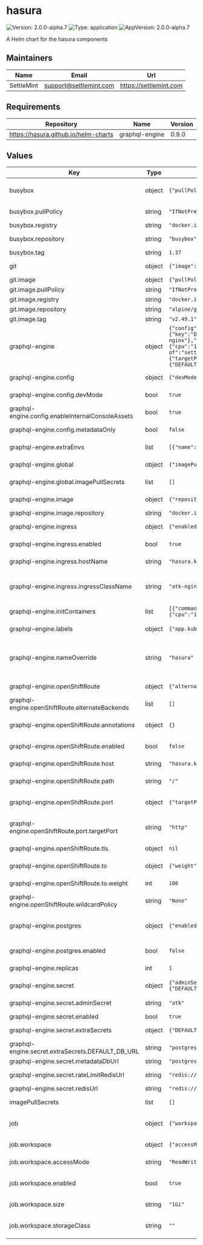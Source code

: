 # hasura

![Version: 2.0.0-alpha.7](https://img.shields.io/badge/Version-2.0.0--alpha.7-informational?style=flat-square) ![Type: application](https://img.shields.io/badge/Type-application-informational?style=flat-square) ![AppVersion: 2.0.0-alpha.7](https://img.shields.io/badge/AppVersion-2.0.0--alpha.7-informational?style=flat-square)

A Helm chart for the hasura components

## Maintainers

| Name | Email | Url |
| ---- | ------ | --- |
| SettleMint | <support@settlemint.com> | <https://settlemint.com> |

## Requirements

| Repository | Name | Version |
|------------|------|---------|
| https://hasura.github.io/helm-charts | graphql-engine | 0.9.0 |

## Values

| Key | Type | Default | Description |
|-----|------|---------|-------------|
| busybox | object | `{"pullPolicy":"IfNotPresent","registry":"docker.io","repository":"busybox","tag":1.37}` | Busybox image configuration for utility tasks |
| busybox.pullPolicy | string | `"IfNotPresent"` | Busybox image pull policy |
| busybox.registry | string | `"docker.io"` | Busybox image registry |
| busybox.repository | string | `"busybox"` | Busybox image repository |
| busybox.tag | string | `1.37` | Busybox image tag |
| git | object | `{"image":{"pullPolicy":"IfNotPresent","registry":"docker.io","repository":"alpine/git","tag":"v2.49.1"}}` | Git image configuration for repository operations |
| git.image | object | `{"pullPolicy":"IfNotPresent","registry":"docker.io","repository":"alpine/git","tag":"v2.49.1"}` | Git image configuration |
| git.image.pullPolicy | string | `"IfNotPresent"` | Git image pull policy |
| git.image.registry | string | `"docker.io"` | Git image registry |
| git.image.repository | string | `"alpine/git"` | Git image repository |
| git.image.tag | string | `"v2.49.1"` | Git image tag |
| graphql-engine | object | `{"config":{"devMode":true,"enableInternalConsoleAssets":true,"metadataOnly":false},"extraEnvs":[{"name":"HASURA_GRAPHQL_PG_CONNECTIONS","value":"10"},{"name":"HASURA_GRAPHQL_DATABASE_URL","valueFrom":{"secretKeyRef":{"key":"DEFAULT_DB_URL","name":"atk-secrets"}}}],"global":{"imagePullSecrets":[]},"image":{"repository":"docker.io/hasura/graphql-engine"},"ingress":{"enabled":true,"hostName":"hasura.k8s.orb.local","ingressClassName":"atk-nginx"},"initContainers":[{"command":["/usr/bin/wait-for-it","postgresql:5432","-t","120"],"image":"ghcr.io/settlemint/btp-waitforit:v7.7.10","imagePullPolicy":"IfNotPresent","name":"wait-for-postgresql","resources":{"limits":{"cpu":"100m","memory":"64Mi"},"requests":{"cpu":"10m","memory":"32Mi"}}}],"labels":{"app.kubernetes.io/component":"hasura","app.kubernetes.io/instance":"atk","app.kubernetes.io/managed-by":"helm","app.kubernetes.io/part-of":"settlemint-atk","kots.io/app-slug":"settlemint-atk"},"nameOverride":"hasura","openShiftRoute":{"alternateBackends":[],"annotations":{},"enabled":false,"host":"hasura.k8s.orb.local","path":"/","port":{"targetPort":"http"},"tls":null,"to":{"weight":100},"wildcardPolicy":"None"},"postgres":{"enabled":false},"replicas":1,"secret":{"adminSecret":"atk","enabled":true,"extraSecrets":{"DEFAULT_DB_URL":"postgresql://hasura:atk@postgresql:5432/hasura"},"metadataDbUrl":"postgresql://hasura:atk@postgresql:5432/hasura","rateLimitRedisUrl":"redis://default:atk@redis:6379","redisUrl":"redis://default:atk@redis:6379"}}` | Hasura GraphQL Engine configuration |
| graphql-engine.config | object | `{"devMode":true,"enableInternalConsoleAssets":true,"metadataOnly":false}` | Hasura GraphQL Engine configuration |
| graphql-engine.config.devMode | bool | `true` | Enable development mode |
| graphql-engine.config.enableInternalConsoleAssets | bool | `true` | Enable internal console assets |
| graphql-engine.config.metadataOnly | bool | `false` | Enable metadata-only mode |
| graphql-engine.extraEnvs | list | `[{"name":"HASURA_GRAPHQL_PG_CONNECTIONS","value":"10"},{"name":"HASURA_GRAPHQL_DATABASE_URL","valueFrom":{"secretKeyRef":{"key":"DEFAULT_DB_URL","name":"atk-secrets"}}}]` | Additional environment variables for Hasura |
| graphql-engine.global | object | `{"imagePullSecrets":[]}` | Global configuration for Hasura |
| graphql-engine.global.imagePullSecrets | list | `[]` | Global Docker registry secret names as an array |
| graphql-engine.image | object | `{"repository":"docker.io/hasura/graphql-engine"}` | Hasura image configuration |
| graphql-engine.image.repository | string | `"docker.io/hasura/graphql-engine"` | Hasura image repository |
| graphql-engine.ingress | object | `{"enabled":true,"hostName":"hasura.k8s.orb.local","ingressClassName":"atk-nginx"}` | Ingress parameters for Hasura |
| graphql-engine.ingress.enabled | bool | `true` | Enable ingress record generation for Hasura |
| graphql-engine.ingress.hostName | string | `"hasura.k8s.orb.local"` | Default host for the ingress record |
| graphql-engine.ingress.ingressClassName | string | `"atk-nginx"` | IngressClass that will be be used to implement the Ingress (Kubernetes 1.18+) |
| graphql-engine.initContainers | list | `[{"command":["/usr/bin/wait-for-it","postgresql:5432","-t","120"],"image":"ghcr.io/settlemint/btp-waitforit:v7.7.10","imagePullPolicy":"IfNotPresent","name":"wait-for-postgresql","resources":{"limits":{"cpu":"100m","memory":"64Mi"},"requests":{"cpu":"10m","memory":"32Mi"}}}]` | Init containers for Hasura |
| graphql-engine.labels | object | `{"app.kubernetes.io/component":"hasura","app.kubernetes.io/instance":"atk","app.kubernetes.io/managed-by":"helm","app.kubernetes.io/part-of":"settlemint-atk","kots.io/app-slug":"settlemint-atk"}` | Labels to add to all Hasura resources |
| graphql-engine.nameOverride | string | `"hasura"` | String to partially override common.names.fullname template (will maintain the release name) |
| graphql-engine.openShiftRoute | object | `{"alternateBackends":[],"annotations":{},"enabled":false,"host":"hasura.k8s.orb.local","path":"/","port":{"targetPort":"http"},"tls":null,"to":{"weight":100},"wildcardPolicy":"None"}` | OpenShift Route parameters for Hasura |
| graphql-engine.openShiftRoute.alternateBackends | list | `[]` | Additional backends for weighted routing |
| graphql-engine.openShiftRoute.annotations | object | `{}` | Additional annotations for the OpenShift route resource |
| graphql-engine.openShiftRoute.enabled | bool | `false` | Enable OpenShift route creation for Hasura |
| graphql-engine.openShiftRoute.host | string | `"hasura.k8s.orb.local"` | Hostname exposed via the OpenShift route |
| graphql-engine.openShiftRoute.path | string | `"/"` | HTTP path exposed via the OpenShift route |
| graphql-engine.openShiftRoute.port | object | `{"targetPort":"http"}` | Service port configuration for the route target |
| graphql-engine.openShiftRoute.port.targetPort | string | `"http"` | Service target port name (must exist on the Hasura service) |
| graphql-engine.openShiftRoute.tls | object | `nil` | TLS configuration for the OpenShift route |
| graphql-engine.openShiftRoute.to | object | `{"weight":100}` | Primary service weight configuration |
| graphql-engine.openShiftRoute.to.weight | int | `100` | Weight assigned to the Hasura service backend |
| graphql-engine.openShiftRoute.wildcardPolicy | string | `"None"` | Wildcard policy to apply to the route |
| graphql-engine.postgres | object | `{"enabled":false}` | PostgreSQL configuration (disabled, using external PostgreSQL) |
| graphql-engine.postgres.enabled | bool | `false` | Enable embedded PostgreSQL |
| graphql-engine.replicas | int | `1` | Number of Hasura replicas to deploy |
| graphql-engine.secret | object | `{"adminSecret":"atk","enabled":true,"extraSecrets":{"DEFAULT_DB_URL":"postgresql://hasura:atk@postgresql:5432/hasura"},"metadataDbUrl":"postgresql://hasura:atk@postgresql:5432/hasura","rateLimitRedisUrl":"redis://default:atk@redis:6379","redisUrl":"redis://default:atk@redis:6379"}` | Hasura secret configuration |
| graphql-engine.secret.adminSecret | string | `"atk"` | Admin secret for Hasura console |
| graphql-engine.secret.enabled | bool | `true` | Enable secret creation |
| graphql-engine.secret.extraSecrets | object | `{"DEFAULT_DB_URL":"postgresql://hasura:atk@postgresql:5432/hasura"}` | Additional secrets for Hasura |
| graphql-engine.secret.extraSecrets.DEFAULT_DB_URL | string | `"postgresql://hasura:atk@postgresql:5432/hasura"` | Default database URL |
| graphql-engine.secret.metadataDbUrl | string | `"postgresql://hasura:atk@postgresql:5432/hasura"` | Metadata database URL |
| graphql-engine.secret.rateLimitRedisUrl | string | `"redis://default:atk@redis:6379"` | Redis URL for rate limiting |
| graphql-engine.secret.redisUrl | string | `"redis://default:atk@redis:6379"` | Redis URL for caching |
| imagePullSecrets | list | `[]` | Global Docker registry secret names as an array |
| job | object | `{"workspace":{"accessMode":"ReadWriteOnce","enabled":true,"size":"1Gi","storageClass":""}}` | Job configuration for Hasura metadata operations |
| job.workspace | object | `{"accessMode":"ReadWriteOnce","enabled":true,"size":"1Gi","storageClass":""}` | Workspace configuration for jobs |
| job.workspace.accessMode | string | `"ReadWriteOnce"` | Access mode for the workspace volume |
| job.workspace.enabled | bool | `true` | Configure the persistent volume claim for the job workspace |
| job.workspace.size | string | `"1Gi"` | Size of the workspace volume |
| job.workspace.storageClass | string | `""` | Storage class for the workspace volume (uses default if empty) |
